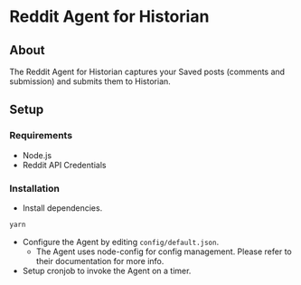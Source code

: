 # Reddit Agent for Historian

## About

The Reddit Agent for Historian captures your Saved posts (comments and submission) and submits them to Historian.

## Setup

### Requirements
- Node.js
- Reddit API Credentials

### Installation
- Install dependencies.
```bash
yarn
```
- Configure the Agent by editing `config/default.json`.
    - The Agent uses node-config for config management. Please refer to their documentation for more info.
- Setup cronjob to invoke the Agent on a timer.
